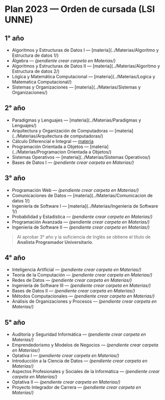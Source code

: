 # Plan 2023 — Orden de cursada (LSI UNNE)

## 1° año
- Algoritmos y Estructuras de Datos I — [materia](../Materias/Algoritmo y Estructura de datos 1/)
- Álgebra — _(pendiente crear carpeta en Materias/)_
- Algoritmos y Estructuras de Datos II — [materia](../Materias/Algoritmo y Estructura de datos 2/)
- Lógica y Matemática Computacional — [materia](../Materias/Logica y Matematica Computacional/)
- Sistemas y Organizaciones — [materia](../Materias/Sistemas y Organizaciones/)

## 2° año
- Paradigmas y Lenguajes — [materia](../Materias/Paradigmas y Lenguajes/)
- Arquitectura y Organización de Computadoras — [materia](../Materias/Arquitectura de computadoras/)
- Cálculo Diferencial e Integral — [materia](../Materias/Calculo/)
- Programación Orientada a Objetos — [materia](../Materias/Programacion Orientada a Objetos/)
- Sistemas Operativos — [materia](../Materias/Sistemas Operativos/)
- Bases de Datos I — _(pendiente crear carpeta en Materias/)_

## 3° año
- Programación Web — _(pendiente crear carpeta en Materias/)_
- Comunicaciones de Datos — [materia](../Materias/Comunicacion de datos 1/)
- Ingeniería de Software I — [materia](../Materias/Ingenieria de Software 1/)
- Probabilidad y Estadística — _(pendiente crear carpeta en Materias/)_
- Programación Avanzada — _(pendiente crear carpeta en Materias/)_
- Ingeniería de Software II — _(pendiente crear carpeta en Materias/)_

> Al aprobar 3° año y la suficiencia de Inglés se obtiene el título de **Analista Programador Universitario**.

## 4° año
- Inteligencia Artificial — _(pendiente crear carpeta en Materias/)_
- Teoría de la Computación — _(pendiente crear carpeta en Materias/)_
- Redes de Datos — _(pendiente crear carpeta en Materias/)_
- Ingeniería de Software III — _(pendiente crear carpeta en Materias/)_
- Bases de Datos II — _(pendiente crear carpeta en Materias/)_
- Métodos Computacionales — _(pendiente crear carpeta en Materias/)_
- Análisis de Organizaciones y Procesos — _(pendiente crear carpeta en Materias/)_

## 5° año
- Auditoría y Seguridad Informática — _(pendiente crear carpeta en Materias/)_
- Emprendedorismo y Modelos de Negocios — _(pendiente crear carpeta en Materias/)_
- Optativa I — _(pendiente crear carpeta en Materias/)_
- Introducción a la Ciencia de Datos — _(pendiente crear carpeta en Materias/)_
- Aspectos Profesionales y Sociales de la Informática — _(pendiente crear carpeta en Materias/)_
- Optativa II — _(pendiente crear carpeta en Materias/)_
- Proyecto Integrador de Carrera — _(pendiente crear carpeta en Materias/)_

